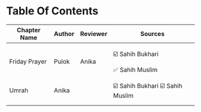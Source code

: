 # Table Of Contents



| Chapter Name  | Author | Reviewer | Sources                                              |
| ------------- | ------ | -------- | ---------------------------------------------------- |
| Friday Prayer | Pulok  | Anika    | <p>☑️ Sahih Bukhari </p><p>✅ Sahih Muslim</p><p></p> |
| Umrah         | Anika  |          | ☑️ Sahih Bukhari ☑️ Sahih Muslim                     |
|               |        |          |                                                      |
|               |        |          |                                                      |
